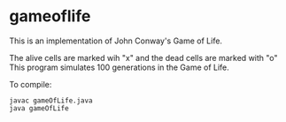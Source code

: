 # gameoflife

This is an implementation of John Conway's Game of Life.

The alive cells are marked wih "x" and the dead cells are marked with "o"
This program simulates 100 generations in the Game of Life.

To compile:
```
javac gameOfLife.java
java gameOfLife
```
